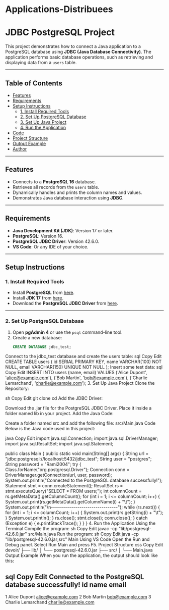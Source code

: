 # Applications-Distribuees
# JDBC PostgreSQL Project

This project demonstrates how to connect a Java application to a PostgreSQL database using **JDBC (Java Database Connectivity)**. The application performs basic database operations, such as retrieving and displaying data from a `users` table.

---

## Table of Contents
- [Features](#features)
- [Requirements](#requirements)
- [Setup Instructions](#setup-instructions)
  - [1. Install Required Tools](#1-install-required-tools)
  - [2. Set Up PostgreSQL Database](#2-set-up-postgresql-database)
  - [3. Set Up Java Project](#3-set-up-java-project)
  - [4. Run the Application](#4-run-the-application)
- [Code](#code)
- [Project Structure](#project-structure)
- [Output Example](#output-example)
- [Author](#author)

---

## Features
- Connects to a **PostgreSQL 16** database.
- Retrieves all records from the `users` table.
- Dynamically handles and prints the column names and values.
- Demonstrates Java database interaction using **JDBC**.

---

## Requirements
- **Java Development Kit (JDK)**: Version 17 or later.
- **PostgreSQL**: Version 16.
- **PostgreSQL JDBC Driver**: Version 42.6.0.
- **VS Code**: Or any IDE of your choice.

---

## Setup Instructions

### 1. Install Required Tools
- Install **PostgreSQL** from [here](https://www.postgresql.org/download/).
- Install **JDK 17** from [here](https://www.oracle.com/java/technologies/javase-jdk17-downloads.html).
- Download the **PostgreSQL JDBC Driver** from [here](https://jdbc.postgresql.org/).

---

### 2. Set Up PostgreSQL Database
1. Open **pgAdmin 4** or use the `psql` command-line tool.
2. Create a new database:
   ```sql
   CREATE DATABASE jdbc_test;
Connect to the jdbc_test database and create the users table:
sql
Copy
Edit
CREATE TABLE users (
    id SERIAL PRIMARY KEY,
    name VARCHAR(100) NOT NULL,
    email VARCHAR(150) UNIQUE NOT NULL
);
Insert some test data:
sql
Copy
Edit
INSERT INTO users (name, email) VALUES
('Alice Dupont', 'alice@example.com'),
('Bob Martin', 'bob@example.com'),
('Charlie Lemarchand', 'charlie@example.com');
3. Set Up Java Project
Clone the Repository:

sh
Copy
Edit
git clone <your-repository-url>
cd <repository-folder>
Add the JDBC Driver:

Download the .jar file for the PostgreSQL JDBC Driver.
Place it inside a folder named lib in your project.
Add the Java Code:

Create a folder named src and add the following file:
src/Main.java
Code
Below is the Java code used in this project:

java
Copy
Edit
import java.sql.Connection;
import java.sql.DriverManager;
import java.sql.ResultSet;
import java.sql.Statement;

public class Main {
    public static void main(String[] args) {
        String url = "jdbc:postgresql://localhost:5432/jdbc_test";
        String user = "postgres";
        String password = "Rami2004";
        try {
            Class.forName("org.postgresql.Driver");
            Connection conn = DriverManager.getConnection(url, user, password);
            System.out.println("Connected to the PostgreSQL database successfully!");
            Statement stmt = conn.createStatement();
            ResultSet rs = stmt.executeQuery("SELECT * FROM users;");
            int columnCount = rs.getMetaData().getColumnCount();
            for (int i = 1; i <= columnCount; i++) {
                System.out.print(rs.getMetaData().getColumnName(i) + "\t");
            }
            System.out.println("\n---------------------------------");
            while (rs.next()) {
                for (int i = 1; i <= columnCount; i++) {
                    System.out.print(rs.getString(i) + "\t");
                }
                System.out.println();
            }
            rs.close();
            stmt.close();
            conn.close();
        } catch (Exception e) {
            e.printStackTrace();
        }
    }
}
4. Run the Application
Using the Terminal
Compile the program:
sh
Copy
Edit
javac -cp "lib/postgresql-42.6.0.jar" src/Main.java
Run the program:
sh
Copy
Edit
java -cp "lib/postgresql-42.6.0.jar;src" Main
Using VS Code
Open the Run and Debug panel.
Select Run Main and press F5.
Project Structure
css
Copy
Edit
devoir/
├── lib/
│   └── postgresql-42.6.0.jar
├── src/
│   └── Main.java
Output Example
When you run the application, the output should look like this:

sql
Copy
Edit
Connected to the PostgreSQL database successfully!
id	name	email	
---------------------------------
1	Alice Dupont	alice@example.com
2	Bob Martin	bob@example.com
3	Charlie Lemarchand	charlie@example.com

